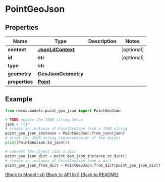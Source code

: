 # PointGeoJson


## Properties

Name | Type | Description | Notes
------------ | ------------- | ------------- | -------------
**context** | [**JsonLdContext**](JsonLdContext.md) |  | [optional] 
**id** | **str** |  | [optional] 
**type** | **str** |  | 
**geometry** | [**GeoJsonGeometry**](GeoJsonGeometry.md) |  | 
**properties** | [**Point**](Point.md) |  | 

## Example

```python
from nwsoa.models.point_geo_json import PointGeoJson

# TODO update the JSON string below
json = "{}"
# create an instance of PointGeoJson from a JSON string
point_geo_json_instance = PointGeoJson.from_json(json)
# print the JSON string representation of the object
print(PointGeoJson.to_json())

# convert the object into a dict
point_geo_json_dict = point_geo_json_instance.to_dict()
# create an instance of PointGeoJson from a dict
point_geo_json_from_dict = PointGeoJson.from_dict(point_geo_json_dict)
```
[[Back to Model list]](../README.md#documentation-for-models) [[Back to API list]](../README.md#documentation-for-api-endpoints) [[Back to README]](../README.md)


